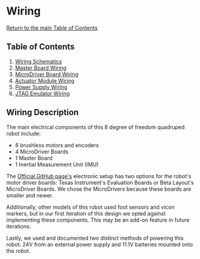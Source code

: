 # Wiring
[Return to the main Table of Contents](https://github.com/EmiliaPsacharopoulos/Formatting#table-of-contents)

## Table of Contents 
1. [Wiring Schematics](https://github.com/EmiliaPsacharopoulos/Quadruped-8dof-Robot/blob/main/Wiring/Wiring%20Schematics/README.md#wiring-schematics)
2. [Master Board Wiring](https://github.com/EmiliaPsacharopoulos/Quadruped-8dof-Robot/tree/main/Wiring/Master%20Board%20Wiring#master-board-wiring)
3. [MicroDriver Board Wiring](https://github.com/EmiliaPsacharopoulos/Quadruped-8dof-Robot/tree/main/Wiring/MicroDriver%20Board%20Wiring#microdriver-board-wiring)
4. [Actuator Module Wiring](https://github.com/EmiliaPsacharopoulos/Quadruped-8dof-Robot/tree/main/Wiring/Actuator%20Module%20Wiring#actuator-module-wiring)
5. [Power Supply Wiring](https://github.com/EmiliaPsacharopoulos/Quadruped-8dof-Robot/tree/main/Wiring/Power%20Supply%20Wiring#power-supply-wiring)
6. [JTAG Emulator Wiring](https://github.com/EmiliaPsacharopoulos/Quadruped-8dof-Robot/tree/main/Wiring/JTAG%20Emulator%20Wiring#jtag-emulator-wiring)

## Wiring Description
The main electrical components of this 8 degree of freedom quadruped robot include:
- 8 brushless motors and encoders
- 4 MicroDriver Boards
- 1 Master Board
- 1 Inertial Measurement Unit (IMU)


The [Official GitHub page's](https://github.com/open-dynamic-robot-initiative/open_robot_actuator_hardware#electronics) electronic setup has two options for the robot's motor driver boards: Texas Instrument's Evaluation Boards or Beta Layout's MicroDriver Boards. We chose the MicroDrivers because these boards are smaller and newer. 

Additionally, other models of this robot used foot sensors and vicon markers, but in our first iteration of this design we opted against implementing these components. This may be an add-on feature in future iterations.

Lastly, we used and documented two distinct methods of powering this robot: 24V from an external power supply and 11.1V batteries mounted onto the robot. 
